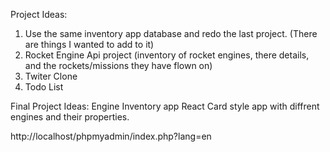 Project Ideas:
1. Use the same inventory app database and redo the last project. (There are things I wanted to add to it)
2. Rocket Engine Api project (inventory of rocket engines, there details, and the rockets/missions they have flown on)
3. Twiter Clone
4. Todo List


Final Project Ideas:
Engine Inventory app
React Card style app with diffrent engines and their properties.



http://localhost/phpmyadmin/index.php?lang=en